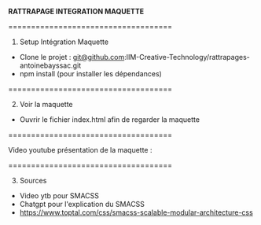 **RATTRAPAGE INTEGRATION MAQUETTE**

====================================

1. Setup Intégration Maquette

- Clone le projet : git@github.com:IIM-Creative-Technology/rattrapages-antoinebayssac.git
- npm install (pour installer les dépendances)

====================================

2. Voir la maquette

- Ouvrir le fichier index.html afin de regarder la maquette

====================================

Video youtube présentation de la maquette : 

====================================

3. Sources

- Video ytb pour SMACSS
- Chatgpt pour l'explication du SMACSS
- https://www.toptal.com/css/smacss-scalable-modular-architecture-css
